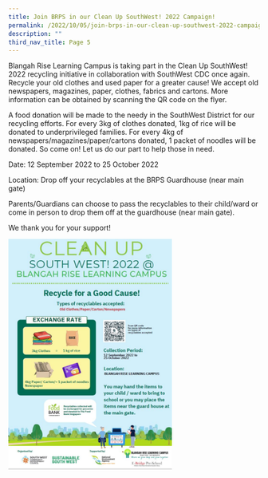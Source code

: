 ```yaml
---
title: Join BRPS in our Clean Up SouthWest! 2022 Campaign!
permalink: /2022/10/05/join-brps-in-our-clean-up-southwest-2022-campaign/
description: ""
third_nav_title: Page 5
---
```

<p>Blangah Rise Learning Campus is taking part in the Clean Up SouthWest! 2022 recycling initiative in collaboration with SouthWest CDC once again. Recycle your old clothes and used paper for a greater cause!&nbsp;We accept old newspapers, magazines, paper, clothes, fabrics and cartons. More information can be obtained by scanning the QR code on the flyer.</p>
<p>A food donation will be made to the needy in the SouthWest District for our recycling efforts. For every 3kg of clothes donated, 1kg of rice will be donated to underprivileged families. For every 4kg of newspapers/magazines/paper/cartons donated, 1 packet of noodles will be donated. So come on! Let us do our part to help those in need.&nbsp;</p>
<p>Date: 12 September 2022 to 25 October 2022</p>
<p>Location: Drop off your recyclables at the BRPS Guardhouse (near main gate)</p>
<p>Parents/Guardians can choose to pass the recyclables to their child/ward or come in person to drop them off at the guardhouse (near main gate).</p>
<p>We thank you for your support!</p>
<img style="width: 65%;" src="/images/southw.jpg">